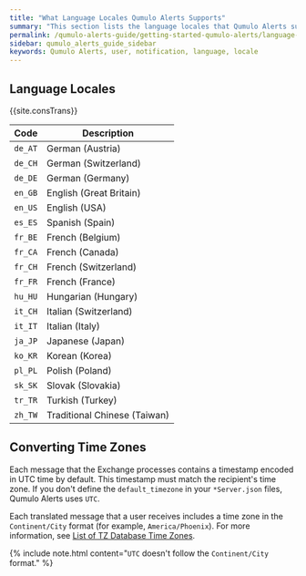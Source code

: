 ```yaml
---
title: "What Language Locales Qumulo Alerts Supports"
summary: "This section lists the language locales that Qumulo Alerts supports for notifying users through email and SMS."
permalink: /qumulo-alerts-guide/getting-started-qumulo-alerts/language-locales-support.html
sidebar: qumulo_alerts_guide_sidebar
keywords: Qumulo Alerts, user, notification, language, locale
---
```


## Language Locales
{{site.consTrans}}

| Code    | Description                  |
|---------|------------------------------|
| `de_AT` | German (Austria)             |
| `de_CH` | German (Switzerland)         |
| `de_DE` | German (Germany)             |
| `en_GB` | English (Great Britain)      |
| `en_US` | English (USA)                |
| `es_ES` | Spanish (Spain)              |
| `fr_BE` | French (Belgium)             |
| `fr_CA` | French (Canada)              |
| `fr_CH` | French (Switzerland)         |
| `fr_FR` | French (France)              |
| `hu_HU` | Hungarian (Hungary)          |
| `it_CH` | Italian (Switzerland)        |
| `it_IT` | Italian (Italy)              |
| `ja_JP` | Japanese (Japan)             |
| `ko_KR` | Korean (Korea)               |
| `pl_PL` | Polish (Poland)              |
| `sk_SK` | Slovak (Slovakia)            |
| `tr_TR` | Turkish (Turkey)             |
| `zh_TW` | Traditional Chinese (Taiwan) |

## Converting Time Zones
Each message that the Exchange processes contains a timestamp encoded in UTC time by default. This timestamp must match the recipient's time zone. If you don't define the `default_timezone` in your `*Server.json` files, Qumulo Alerts uses `UTC`.

Each translated message that a user receives includes a time zone in the `Continent/City` format (for example, `America/Phoenix`). For more information, see [List of TZ Database Time Zones](https://en.wikipedia.org/wiki/List_of_tz_database_time_zones).

{% include note.html content="`UTC` doesn't follow the `Continent/City` format." %}
